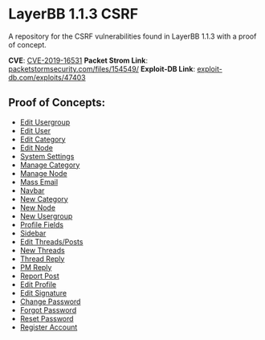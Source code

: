 # LayerBB 1.1.3 CSRF
A repository for the CSRF vulnerabilities found in LayerBB 1.1.3 with a proof of concept.

**CVE**: [CVE-2019-16531](https://cve.mitre.org/cgi-bin/cvename.cgi?name=CVE-2019-16531)
**Packet Strom Link**: [packetstormsecurity.com/files/154549/](https://packetstormsecurity.com/files/154549/LayerBB-1.1.3-Cross-Site-Request-Forgery.html)
**Exploit-DB Link**: [exploit-db.com/exploits/47403](https://www.exploit-db.com/exploits/47403)

## Proof of Concepts:
- [Edit Usergroup](https://github.com/0xB9/LayerBB-1.1.3-CSRF/blob/master/Edit_Usergroup.md)
- [Edit User](https://github.com/0xB9/LayerBB-1.1.3-CSRF/blob/master/Edit_User.md)
- [Edit Category](https://github.com/0xB9/LayerBB-1.1.3-CSRF/blob/master/Edit_Category.md)
- [Edit Node](https://github.com/0xB9/LayerBB-1.1.3-CSRF/blob/master/Edit_Node.md)
- [System Settings](https://github.com/0xB9/LayerBB-1.1.3-CSRF/blob/master/System_Settings.md)
- [Manage Category](https://github.com/0xB9/LayerBB-1.1.3-CSRF/blob/master/Manage_Category.md)
- [Manage Node](https://github.com/0xB9/LayerBB-1.1.3-CSRF/blob/master/Manage_Node.md)
- [Mass Email](https://github.com/0xB9/LayerBB-1.1.3-CSRF/blob/master/Mass_Mail.md)
- [Navbar](https://github.com/0xB9/LayerBB-1.1.3-CSRF/blob/master/Navbar.md)
- [New Category](https://github.com/0xB9/LayerBB-1.1.3-CSRF/blob/master/New_Category.md)
- [New Node](https://github.com/0xB9/LayerBB-1.1.3-CSRF/blob/master/New_Node.md)
- [New Usergroup](https://github.com/0xB9/LayerBB-1.1.3-CSRF/blob/master/New_Usergroup.md)
- [Profile Fields](https://github.com/0xB9/LayerBB-1.1.3-CSRF/blob/master/Profile_Fields.md)
- [Sidebar](https://github.com/0xB9/LayerBB-1.1.3-CSRF/blob/master/Sidebar.md)
- [Edit Threads/Posts](https://github.com/0xB9/LayerBB-1.1.3-CSRF/blob/master/Edit_Thread.md)
- [New Threads](https://github.com/0xB9/LayerBB-1.1.3-CSRF/blob/master/New_Thread.md)
- [Thread Reply](https://github.com/0xB9/LayerBB-1.1.3-CSRF/blob/master/Thread_Reply.md)
- [PM Reply](https://github.com/0xB9/LayerBB-1.1.3-CSRF/blob/master/PM_Reply.md)
- [Report Post](https://github.com/0xB9/LayerBB-1.1.3-CSRF/blob/master/Report_Post.md)
- [Edit Profile](https://github.com/0xB9/LayerBB-1.1.3-CSRF/blob/master/Edit_Profile.md)
- [Edit Signature](https://github.com/0xB9/LayerBB-1.1.3-CSRF/blob/master/Edit_Signature.md)
- [Change Password](https://github.com/0xB9/LayerBB-1.1.3-CSRF/blob/master/Change_Password.md)
- [Forgot Password](https://github.com/0xB9/LayerBB-1.1.3-CSRF/blob/master/Forgot_Password.md)
- [Reset Password](https://github.com/0xB9/LayerBB-1.1.3-CSRF/blob/master/Reset_Password.md)
- [Register Account](https://github.com/0xB9/LayerBB-1.1.3-CSRF/blob/master/Register.md)
